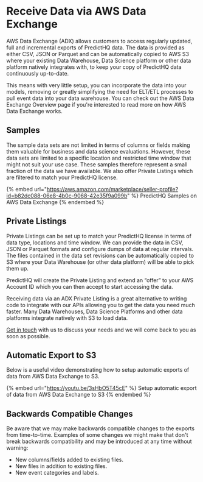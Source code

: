 # Receive Data via AWS Data Exchange

AWS Data Exchange (ADX) allows customers to access regularly updated, full and incremental exports of PredictHQ data. The data is provided as either CSV, JSON or Parquet and can be automatically copied to AWS S3 where your existing Data Warehouse, Data Science platform or other data platform natively integrates with, to keep your copy of PredictHQ data continuously up-to-date.

This means with very little setup, you can incorporate the data into your models, removing or greatly simplifying the need for ELT/ETL processes to pull event data into your data warehouse. You can check out the AWS Data Exchange Overview page if you're interested to read more on how AWS Data Exchange works.

## Samples

The sample data sets are not limited in terms of columns or fields making them valuable for business and data science evaluations. However, these data sets are limited to a specific location and restricted time window that might not suit your use case. These samples therefore represent a small fraction of the data we have available. We also offer Private Listings which are filtered to match your PredictHQ license.

{% embed url="https://aws.amazon.com/marketplace/seller-profile?id=b82dc088-06e8-4b0c-9068-42e35f9a099b" %}
PredictHQ Samples on AWS Data Exchange
{% endembed %}

## Private Listings

Private Listings can be set up to match your PredictHQ license in terms of data type, locations and time window. We can provide the data in CSV, JSON or Parquet formats and configure dumps of data at regular intervals. The files contained in the data set revisions can be automatically copied to S3 where your Data Warehouse (or other data platform) will be able to pick them up.

PredictHQ will create the Private Listing and extend an “offer” to your AWS Account ID which you can then accept to start accessing the data.

Receiving data via an ADX Private Listing is a great alternative to writing code to integrate with our APIs allowing you to get the data you need much faster. Many Data Warehouses, Data Science Platforms and other data platforms integrate natively with S3 to load data.

[Get in touch](https://www.predicthq.com/contact) with us to discuss your needs and we will come back to you as soon as possible.

## Automatic Export to S3

Below is a useful video demonstrating how to setup automatic exports of data from AWS Data Exchange to S3.

{% embed url="https://youtu.be/3sHbO5T45cE" %}
Setup automatic export of data from AWS Data Exchange to S3
{% endembed %}

## Backwards Compatible Changes <a href="#backwards-compatible-changes" id="backwards-compatible-changes"></a>

Be aware that we may make backwards compatible changes to the exports from time-to-time. Examples of some changes we might make that don't break backwards compatibility and may be introduced at any time without warning:

* New columns/fields added to existing files.
* New files in addition to existing files.
* New event categories and labels.
